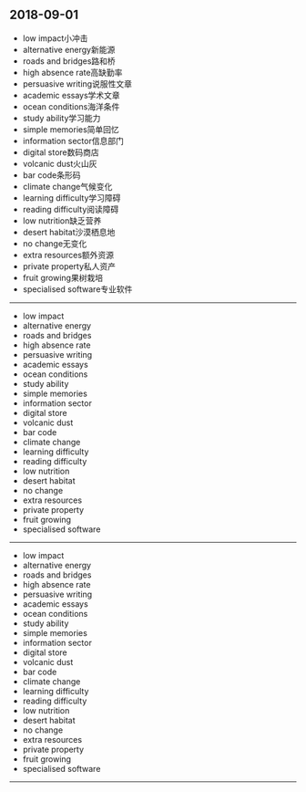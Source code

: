 2018-09-01
---
- low impact小冲击
- alternative energy新能源
- roads and bridges路和桥
- high absence rate高缺勤率
- persuasive writing说服性文章
- academic essays学术文章
- ocean conditions海洋条件
- study ability学习能力
- simple memories简单回忆
- information sector信息部门 
- digital store数码商店
- volcanic dust火山灰
- bar code条形码
- climate change气候变化
- learning difficulty学习障碍
- reading difficulty阅读障碍
- low nutrition缺乏营养
- desert habitat沙漠栖息地
- no change无变化
- extra resources额外资源
- private property私人资产
- fruit growing果树栽培
- specialised software专业软件
---
- low impact
- alternative energy 
- roads and bridges 
- high absence rate 
- persuasive writing 
- academic essays 
- ocean conditions 
- study ability 
- simple memories 
- information sector 
- digital store 
- volcanic dust 
- bar code 
- climate change 
- learning difficulty 
- reading difficulty 
- low nutrition 
- desert habitat 
- no change 
- extra resources 
- private property 
- fruit growing 
- specialised software 
---
- low impact 
- alternative energy 
- roads and bridges 
- high absence rate 
- persuasive writing 
- academic essays 
- ocean conditions 
- study ability 
- simple memories 
- information sector 
- digital store 
- volcanic dust 
- bar code 
- climate change 
- learning difficulty 
- reading difficulty 
- low nutrition 
- desert habitat 
- no change 
- extra resources 
- private property 
- fruit growing 
- specialised software 
---
